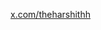 [x.com/theharshithh](https://x.com/theharshithh)

<!---
theharshithh/theharshithh is a ✨ special ✨ repository because its `README.md` (this file) appears on your GitHub profile.
You can click the Preview link to take a look at your changes.
--->
